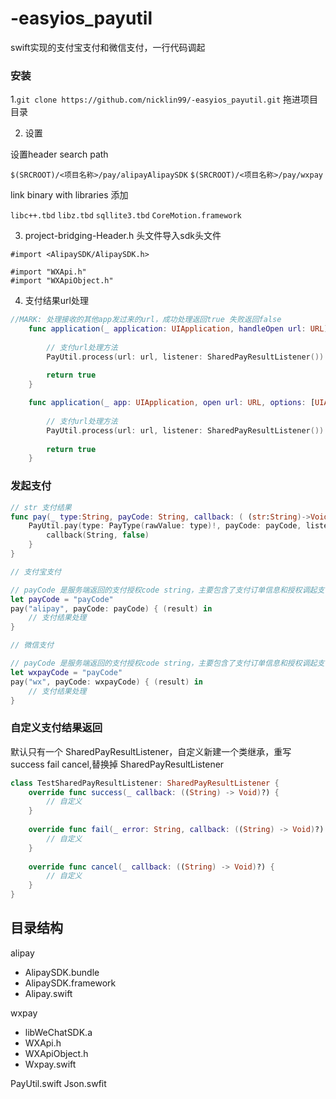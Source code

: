 # -easyios_payutil

swift实现的支付宝支付和微信支付，一行代码调起

### 安装

1.`git clone https://github.com/nicklin99/-easyios_payutil.git` 拖进项目目录

2. 设置

设置header search path

`$(SRCROOT)/<项目名称>/pay/alipayAlipaySDK`
`$(SRCROOT)/<项目名称>/pay/wxpay`

link binary with libraries 添加

`libc++.tbd` `libz.tbd` `sqllite3.tbd`  `CoreMotion.framework`


3. project-bridging-Header.h 头文件导入sdk头文件

```
#import <AlipaySDK/AlipaySDK.h>

#import "WXApi.h"
#import "WXApiObject.h"
```

4. 支付结果url处理

```swift
//MARK: 处理接收的其他app发过来的url，成功处理返回true 失败返回false
    func application(_ application: UIApplication, handleOpen url: URL) -> Bool {
        
        // 支付url处理方法
        PayUtil.process(url: url, listener: SharedPayResultListener())
        
        return true
    }

    func application(_ app: UIApplication, open url: URL, options: [UIApplicationOpenURLOptionsKey : Any] = [:]) -> Bool {
        
        // 支付url处理方法
        PayUtil.process(url: url, listener: SharedPayResultListener())
        
        return true
    }
```

### 发起支付

```swift
// str 支付结果
func pay(_ type:String, payCode: String, callback: ( (str:String)->Void )) -> Void {
    PayUtil.pay(type: PayType(rawValue: type)!, payCode: payCode, listener: SharedPayResultListener()) { (String) in
        callback(String, false)
    }
}

// 支付宝支付

// payCode 是服务端返回的支付授权code string，主要包含了支付订单信息和授权调起支付信息
let payCode = "payCode"
pay("alipay", payCode: payCode) { (result) in
    // 支付结果处理
}

// 微信支付

// payCode 是服务端返回的支付授权code string，主要包含了支付订单信息和授权调起支付信息
let wxpayCode = "payCode"
pay("wx", payCode: wxpayCode) { (result) in
    // 支付结果处理
}
```

### 自定义支付结果返回

默认只有一个 SharedPayResultListener，自定义新建一个类继承，重写 success fail cancel,替换掉 SharedPayResultListener

```swift
class TestSharedPayResultListener: SharedPayResultListener {
    override func success(_ callback: ((String) -> Void)?) {
        // 自定义
    }
    
    override func fail(_ error: String, callback: ((String) -> Void)?) {
        // 自定义
    }
    
    override func cancel(_ callback: ((String) -> Void)?) {
        // 自定义
    }
}
```


## 目录结构

alipay
  -  AlipaySDK.bundle
  -  AlipaySDK.framework
  -  Alipay.swift

wxpay
- libWeChatSDK.a
- WXApi.h
- WXApiObject.h
- Wxpay.swift

PayUtil.swift
Json.swfit



